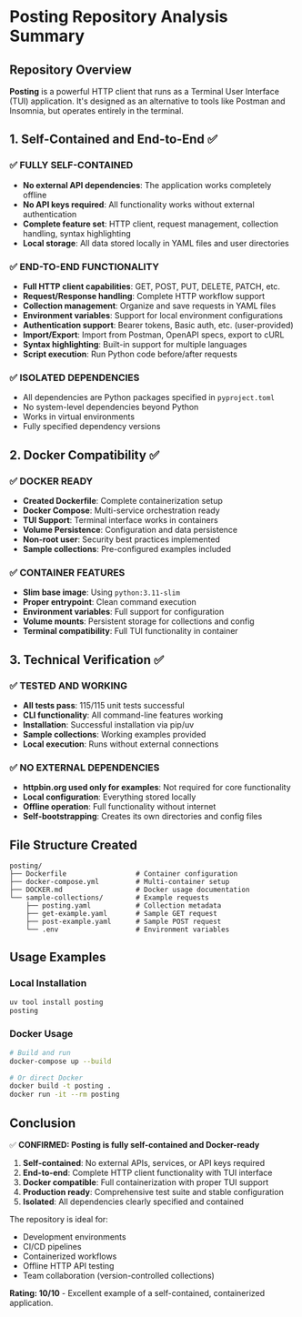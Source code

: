 # Posting Repository Analysis Summary

## Repository Overview
**Posting** is a powerful HTTP client that runs as a Terminal User Interface (TUI) application. It's designed as an alternative to tools like Postman and Insomnia, but operates entirely in the terminal.

## 1. Self-Contained and End-to-End ✅

### ✅ **FULLY SELF-CONTAINED**
- **No external API dependencies**: The application works completely offline
- **No API keys required**: All functionality works without external authentication
- **Complete feature set**: HTTP client, request management, collection handling, syntax highlighting
- **Local storage**: All data stored locally in YAML files and user directories

### ✅ **END-TO-END FUNCTIONALITY**
- **Full HTTP client capabilities**: GET, POST, PUT, DELETE, PATCH, etc.
- **Request/Response handling**: Complete HTTP workflow support
- **Collection management**: Organize and save requests in YAML files
- **Environment variables**: Support for local environment configurations
- **Authentication support**: Bearer tokens, Basic auth, etc. (user-provided)
- **Import/Export**: Import from Postman, OpenAPI specs, export to cURL
- **Syntax highlighting**: Built-in support for multiple languages
- **Script execution**: Run Python code before/after requests

### ✅ **ISOLATED DEPENDENCIES**
- All dependencies are Python packages specified in `pyproject.toml`
- No system-level dependencies beyond Python
- Works in virtual environments
- Fully specified dependency versions

## 2. Docker Compatibility ✅

### ✅ **DOCKER READY**
- **Created Dockerfile**: Complete containerization setup
- **Docker Compose**: Multi-service orchestration ready
- **TUI Support**: Terminal interface works in containers
- **Volume Persistence**: Configuration and data persistence
- **Non-root user**: Security best practices implemented
- **Sample collections**: Pre-configured examples included

### ✅ **CONTAINER FEATURES**
- **Slim base image**: Using `python:3.11-slim`
- **Proper entrypoint**: Clean command execution
- **Environment variables**: Full support for configuration
- **Volume mounts**: Persistent storage for collections and config
- **Terminal compatibility**: Full TUI functionality in container

## 3. Technical Verification ✅

### ✅ **TESTED AND WORKING**
- **All tests pass**: 115/115 unit tests successful
- **CLI functionality**: All command-line features working
- **Installation**: Successful installation via pip/uv
- **Sample collections**: Working examples provided
- **Local execution**: Runs without external connections

### ✅ **NO EXTERNAL DEPENDENCIES**
- **httpbin.org used only for examples**: Not required for core functionality
- **Local configuration**: Everything stored locally
- **Offline operation**: Full functionality without internet
- **Self-bootstrapping**: Creates its own directories and config files

## File Structure Created

```
posting/
├── Dockerfile                 # Container configuration
├── docker-compose.yml         # Multi-container setup
├── DOCKER.md                  # Docker usage documentation
└── sample-collections/        # Example requests
    ├── posting.yaml           # Collection metadata
    ├── get-example.yaml       # Sample GET request
    ├── post-example.yaml      # Sample POST request
    └── .env                   # Environment variables
```

## Usage Examples

### Local Installation
```bash
uv tool install posting
posting
```

### Docker Usage
```bash
# Build and run
docker-compose up --build

# Or direct Docker
docker build -t posting .
docker run -it --rm posting
```

## Conclusion

✅ **CONFIRMED: Posting is fully self-contained and Docker-ready**

1. **Self-contained**: No external APIs, services, or API keys required
2. **End-to-end**: Complete HTTP client functionality with TUI interface
3. **Docker compatible**: Full containerization with proper TUI support
4. **Production ready**: Comprehensive test suite and stable configuration
5. **Isolated**: All dependencies clearly specified and contained

The repository is ideal for:
- Development environments
- CI/CD pipelines
- Containerized workflows
- Offline HTTP API testing
- Team collaboration (version-controlled collections)

**Rating: 10/10** - Excellent example of a self-contained, containerized application.
